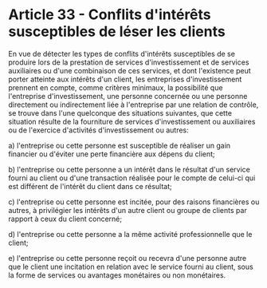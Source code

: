 # Article 33 - Conflits d'intérêts susceptibles de léser les clients


En vue de détecter les types de conflits d'intérêts susceptibles de se produire lors de la prestation de services d'investissement et de services auxiliaires ou d'une combinaison de ces services, et dont l'existence peut porter atteinte aux intérêts d'un client, les entreprises d'investissement prennent en compte, comme critères minimaux, la possibilité que l'entreprise d'investissement, une personne concernée ou une personne directement ou indirectement liée à l'entreprise par une relation de contrôle, se trouve dans l'une quelconque des situations suivantes, que cette situation résulte de la fourniture de services d'investissement ou auxiliaires ou de l'exercice d'activités d'investissement ou autres:

a) l'entreprise ou cette personne est susceptible de réaliser un gain financier ou d'éviter une perte financière aux dépens du client;

b) l'entreprise ou cette personne a un intérêt dans le résultat d'un service fourni au client ou d'une transaction réalisée pour le compte de celui-ci qui est différent de l'intérêt du client dans ce résultat;

c) l'entreprise ou cette personne est incitée, pour des raisons financières ou autres, à privilégier les intérêts d'un autre client ou groupe de clients par rapport à ceux du client concerné;

d) l'entreprise ou cette personne a la même activité professionnelle que le client;

e) l'entreprise ou cette personne reçoit ou recevra d'une personne autre que le client une incitation en relation avec le service fourni au client, sous la forme de services ou avantages monétaires ou non monétaires.
